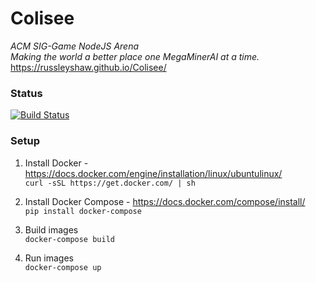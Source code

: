 # Colisee
*ACM SIG-Game NodeJS Arena*  
_Making the world a better place one MegaMinerAI at a time._  
https://russleyshaw.github.io/Colisee/

### Status
[![Build Status](https://travis-ci.org/russleyshaw/Colisee.svg?branch=master)](https://travis-ci.org/russleyshaw/Colisee)


### Setup
1) Install Docker - https://docs.docker.com/engine/installation/linux/ubuntulinux/  
```curl -sSL https://get.docker.com/ | sh```  
 
2) Install Docker Compose - https://docs.docker.com/compose/install/  
`pip install docker-compose`

3) Build images  
`docker-compose build`

4) Run images  
`docker-compose up`

